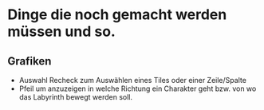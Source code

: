 # Dinge die noch gemacht werden müssen und so.


## Grafiken

- Auswahl Recheck zum Auswählen eines Tiles oder einer Zeile/Spalte
- Pfeil um anzuzeigen in welche Richtung ein Charakter geht bzw. von wo das Labyrinth bewegt werden soll.